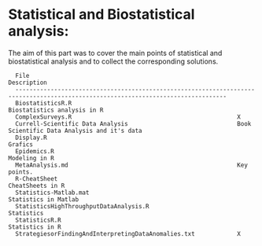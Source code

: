 # Statistical and Biostatistical analysis:

The aim of this part was to cover the main points of statistical and biostatistical analysis and to collect the corresponding solutions.
  
    
      File                                                           Description
      ----------------------------------------------------------------------------------------------------------------------------------
      BiostatisticsR.R                                               Biostatistics analysis in R
      ComplexSurveys.R                                               X
      Currell-Scientific Data Analysis                               Book Scientific Data Analysis and it's data 
      Display.R                                                      Grafics
      Epidemics.R                                                    Modeling in R
      MetaAnalysis.md                                                Key points.
      R-CheatSheet                                                   CheatSheets in R                                            
      Statistics-Matlab.mat                                          Statistics in Matlab 
      StatisticsHighThroughputDataAnalysis.R                         Statistics
      StatisticsR.R                                                  Statistics in R
      StrategiesorFindingAndInterpretingDataAnomalies.txt            X
     
